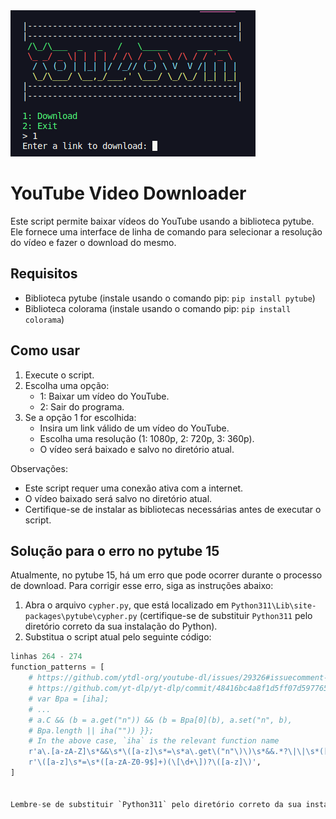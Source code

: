 

<img src="https://raw.githubusercontent.com/guedes2142/YouDown/main/Screenshot%20from%202023-05-17%2001-11-02.png" alt="">

# YouTube Video Downloader

Este script permite baixar vídeos do YouTube usando a biblioteca pytube. Ele fornece uma interface de linha de comando para selecionar a resolução do vídeo e fazer o download do mesmo.

## Requisitos

- Biblioteca pytube (instale usando o comando pip: `pip install pytube`)
- Biblioteca colorama (instale usando o comando pip: `pip install colorama`)

## Como usar

1. Execute o script.
2. Escolha uma opção:
    - 1: Baixar um vídeo do YouTube.
    - 2: Sair do programa.
3. Se a opção 1 for escolhida:
    - Insira um link válido de um vídeo do YouTube.
    - Escolha uma resolução (1: 1080p, 2: 720p, 3: 360p).
    - O vídeo será baixado e salvo no diretório atual.

Observações:
- Este script requer uma conexão ativa com a internet.
- O vídeo baixado será salvo no diretório atual.
- Certifique-se de instalar as bibliotecas necessárias antes de executar o script.

## Solução para o erro no pytube 15

Atualmente, no pytube 15, há um erro que pode ocorrer durante o processo de download. Para corrigir esse erro, siga as instruções abaixo:

1. Abra o arquivo `cypher.py`, que está localizado em `Python311\Lib\site-packages\pytube\cypher.py` (certifique-se de substituir `Python311` pelo diretório correto da sua instalação do Python).
2. Substitua o script atual pelo seguinte código:

```python
linhas 264 - 274
function_patterns = [
    # https://github.com/ytdl-org/youtube-dl/issues/29326#issuecomment-865985377
    # https://github.com/yt-dlp/yt-dlp/commit/48416bc4a8f1d5ff07d5977659cb8ece7640dcd8
    # var Bpa = [iha];
    # ...
    # a.C && (b = a.get("n")) && (b = Bpa[0](b), a.set("n", b),
    # Bpa.length || iha("")) }};
    # In the above case, `iha` is the relevant function name
    r'a\.[a-zA-Z]\s*&&\s*\([a-z]\s*=\s*a\.get\("n"\)\)\s*&&.*?\|\|\s*([a-z]+)',
    r'\([a-z]\s*=\s*([a-zA-Z0-9$]+)(\[\d+\])?\([a-z]\)',
]


Lembre-se de substituir `Python311` pelo diretório correto da sua instalação do Python. Essa solução deve resolver o erro relacionado ao pytube 15.

